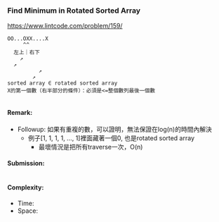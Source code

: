 ### Find Minimum in Rotated Sorted Array
https://www.lintcode.com/problem/159/
>

```
OO...OXX....X
     ^^
  左上｜右下
    ↗ 
  ↗      
          ↗
        ↗
sorted array ∈ rotated sorted array
X的第一個數（右半部分的條件）：必須是<=整個數列最後一個數
```
```python
```
#### Remark:
- Followup: 如果有重複的數，可以證明，無法保證在log(n)的時間內解決
  - 例子[1, 1, 1, 1, ..., 1]裡面藏著一個0, 也是rotated sorted array 
    - 最壞情況是把所有traverse一次，O(n) 
#### Submission:
```
```
#### Complexity:
- Time:
- Space:
